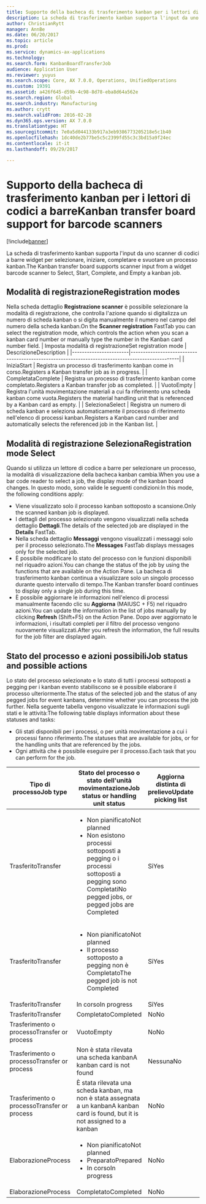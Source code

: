 ```yaml
---
title: Supporto della bacheca di trasferimento kanban per i lettori di codici a barre
description: La scheda di trasferimento kanban supporta l'input da uno scanner di codici a barre widget per selezionare, iniziare, completare e svuotare un processo kanban.
author: ChristianRytt
manager: AnnBe
ms.date: 06/20/2017
ms.topic: article
ms.prod: 
ms.service: dynamics-ax-applications
ms.technology: 
ms.search.form: KanbanBoardTransferJob
audience: Application User
ms.reviewer: yuyus
ms.search.scope: Core, AX 7.0.0, Operations, UnifiedOperations
ms.custom: 19391
ms.assetid: a426f645-d59b-4c98-8d78-eba8d64a562e
ms.search.region: Global
ms.search.industry: Manufacturing
ms.author: crytt
ms.search.validFrom: 2016-02-28
ms.dyn365.ops.version: AX 7.0.0
ms.translationtype: HT
ms.sourcegitcommit: 7e0a5d044133b917a3eb9386773205218e5c1b40
ms.openlocfilehash: 1dc40de2b77be5c5c2399fd55c3c3bd15a9f24ec
ms.contentlocale: it-it
ms.lasthandoff: 09/29/2017

---
```


# <a name="kanban-transfer-board-support-for-barcode-scanners"></a><span data-ttu-id="56f7e-103">Supporto della bacheca di trasferimento kanban per i lettori di codici a barre</span><span class="sxs-lookup"><span data-stu-id="56f7e-103">Kanban transfer board support for barcode scanners</span></span>

[!include[banner](../includes/banner.md)]


<span data-ttu-id="56f7e-104">La scheda di trasferimento kanban supporta l'input da uno scanner di codici a barre widget per selezionare, iniziare, completare e svuotare un processo kanban.</span><span class="sxs-lookup"><span data-stu-id="56f7e-104">The Kanban transfer board supports scanner input from a widget barcode scanner to Select, Start, Complete, and Empty a kanban job.</span></span>

<a name="registration-modes"></a><span data-ttu-id="56f7e-105">Modalità di registrazione</span><span class="sxs-lookup"><span data-stu-id="56f7e-105">Registration modes</span></span>
------------------

<span data-ttu-id="56f7e-106">Nella scheda dettaglio **Registrazione scanner** è possibile selezionare la modalità di registrazione, che controlla l'azione quando si digitalizza un numero di scheda kanban o si digita manualmente il numero nel campo del numero della scheda kanban.</span><span class="sxs-lookup"><span data-stu-id="56f7e-106">On the **Scanner registration** FastTab you can select the registration mode, which controls the action when you scan a kanban card number or manually type the number in the Kanban card number field.</span></span>
| <span data-ttu-id="56f7e-107">Imposta modalità di registrazione</span><span class="sxs-lookup"><span data-stu-id="56f7e-107">Set registration mode</span></span> | <span data-ttu-id="56f7e-108">Descrizione</span><span class="sxs-lookup"><span data-stu-id="56f7e-108">Description</span></span>                                                                                     |
|-----------------------|-------------------------------------------------------------------------------------------------|
| <span data-ttu-id="56f7e-109">Inizia</span><span class="sxs-lookup"><span data-stu-id="56f7e-109">Start</span></span>                 | <span data-ttu-id="56f7e-110">Registra un processo di trasferimento kanban come in corso.</span><span class="sxs-lookup"><span data-stu-id="56f7e-110">Registers a Kanban transfer job as in progress.</span></span>                                                 |
| <span data-ttu-id="56f7e-111">Completata</span><span class="sxs-lookup"><span data-stu-id="56f7e-111">Complete</span></span>              | <span data-ttu-id="56f7e-112">Registra un processo di trasferimento kanban come completato.</span><span class="sxs-lookup"><span data-stu-id="56f7e-112">Registers a Kanban transfer job as completed.</span></span>                                                   |
| <span data-ttu-id="56f7e-113">Vuoto</span><span class="sxs-lookup"><span data-stu-id="56f7e-113">Empty</span></span>                 | <span data-ttu-id="56f7e-114">Registra l'unità movimentazione materiali a cui fa riferimento una scheda kanban come vuota.</span><span class="sxs-lookup"><span data-stu-id="56f7e-114">Registers the material handling unit that is referenced by a Kanban card as empty.</span></span>              |
| <span data-ttu-id="56f7e-115">Seleziona</span><span class="sxs-lookup"><span data-stu-id="56f7e-115">Select</span></span>                | <span data-ttu-id="56f7e-116">Registra un numero di scheda kanban e seleziona automaticamente il processo di riferimento nell'elenco di processi kanban.</span><span class="sxs-lookup"><span data-stu-id="56f7e-116">Registers a Kanban card number and automatically selects the referenced job in the Kanban list.</span></span> |

 
<a name="registration-mode-select"></a><span data-ttu-id="56f7e-117">Modalità di registrazione Seleziona</span><span class="sxs-lookup"><span data-stu-id="56f7e-117">Registration mode Select</span></span>
------------------------

<span data-ttu-id="56f7e-118">Quando si utilizza un lettore di codice a barre per selezionare un processo, la modalità di visualizzazione della bacheca kanban cambia.</span><span class="sxs-lookup"><span data-stu-id="56f7e-118">When you use a bar code reader to select a job, the display mode of the kanban board changes.</span></span> <span data-ttu-id="56f7e-119">In questo modo, sono valide le seguenti condizioni:</span><span class="sxs-lookup"><span data-stu-id="56f7e-119">In this mode, the following conditions apply:</span></span>

-   <span data-ttu-id="56f7e-120">Viene visualizzato solo il processo kanban sottoposto a scansione.</span><span class="sxs-lookup"><span data-stu-id="56f7e-120">Only the scanned kanban job is displayed.</span></span>
-   <span data-ttu-id="56f7e-121">I dettagli del processo selezionato vengono visualizzati nella scheda dettaglio **Dettagli**.</span><span class="sxs-lookup"><span data-stu-id="56f7e-121">The details of the selected job are displayed in the **Details** FastTab.</span></span>
-   <span data-ttu-id="56f7e-122">Nella scheda dettaglio **Messaggi** vengono visualizzati i messaggi solo per il processo selezionato.</span><span class="sxs-lookup"><span data-stu-id="56f7e-122">The **Messages** FastTab displays messages only for the selected job.</span></span>
-   <span data-ttu-id="56f7e-123">È possibile modificare lo stato del processo con le funzioni disponibili nel riquadro azioni.</span><span class="sxs-lookup"><span data-stu-id="56f7e-123">You can change the status of the job by using the functions that are available on the Action Pane.</span></span> <span data-ttu-id="56f7e-124">La bacheca di trasferimento kanban continua a visualizzare solo un singolo processo durante questo intervallo di tempo.</span><span class="sxs-lookup"><span data-stu-id="56f7e-124">The Kanban transfer board continues to display only a single job during this time.</span></span>
-   <span data-ttu-id="56f7e-125">È possibile aggiornare le informazioni nell'elenco di processi manualmente facendo clic su **Aggiorna** (MAIUSC + F5) nel riquadro azioni.</span><span class="sxs-lookup"><span data-stu-id="56f7e-125">You can update the information in the list of jobs manually by clicking **Refresh** (Shift+F5) on the Action Pane.</span></span> <span data-ttu-id="56f7e-126">Dopo aver aggiornato le informazioni, i risultati completi per il filtro del processo vengono nuovamente visualizzati.</span><span class="sxs-lookup"><span data-stu-id="56f7e-126">After you refresh the information, the full results for the job filter are displayed again.</span></span>

## <a name="job-status-and-possible-actions"></a><span data-ttu-id="56f7e-127">Stato del processo e azioni possibili</span><span class="sxs-lookup"><span data-stu-id="56f7e-127">Job status and possible actions</span></span>
<span data-ttu-id="56f7e-128">Lo stato del processo selezionato e lo stato di tutti i processi sottoposti a pegging per i kanban evento stabiliscono se è possibile elaborare il processo ulteriormente.</span><span class="sxs-lookup"><span data-stu-id="56f7e-128">The status of the selected job and the status of any pegged jobs for event kanbans, determine whether you can process the job further.</span></span> <span data-ttu-id="56f7e-129">Nella seguente tabella vengono visualizzate le informazioni sugli stati e le attività:</span><span class="sxs-lookup"><span data-stu-id="56f7e-129">The following table displays information about these statuses and tasks:</span></span>
-   <span data-ttu-id="56f7e-130">Gli stati disponibili per i processi, o per unità movimentazione a cui i processi fanno riferimento.</span><span class="sxs-lookup"><span data-stu-id="56f7e-130">The statuses that are available for jobs, or for the handling units that are referenced by the jobs.</span></span>
-   <span data-ttu-id="56f7e-131">Ogni attività che è possibile eseguire per il processo.</span><span class="sxs-lookup"><span data-stu-id="56f7e-131">Each task that you can perform for the job.</span></span>

<table>
<colgroup>
<col width="12%" />
<col width="12%" />
<col width="12%" />
<col width="12%" />
<col width="12%" />
<col width="12%" />
<col width="12%" />
<col width="12%" />
</colgroup>
<thead>
<tr class="header">
<th><span data-ttu-id="56f7e-132">Tipo di processo</span><span class="sxs-lookup"><span data-stu-id="56f7e-132">Job type</span></span></th>
<th><span data-ttu-id="56f7e-133">Stato del processo o stato dell'unità movimentazione</span><span class="sxs-lookup"><span data-stu-id="56f7e-133">Job status or handling unit status</span></span></th>
<th><span data-ttu-id="56f7e-134">Aggiorna distinta di prelievo</span><span class="sxs-lookup"><span data-stu-id="56f7e-134">Update picking list</span></span></th>
<th><span data-ttu-id="56f7e-135">Inizia</span><span class="sxs-lookup"><span data-stu-id="56f7e-135">Start</span></span></th>
<th><span data-ttu-id="56f7e-136">Aggiorna registrazione</span><span class="sxs-lookup"><span data-stu-id="56f7e-136">Update registration</span></span></th>
<th><span data-ttu-id="56f7e-137">Completata</span><span class="sxs-lookup"><span data-stu-id="56f7e-137">Complete</span></span></th>
<th><span data-ttu-id="56f7e-138">Vuoto</span><span class="sxs-lookup"><span data-stu-id="56f7e-138">Empty</span></span></th>
<th><span data-ttu-id="56f7e-139">Crea kanban evento</span><span class="sxs-lookup"><span data-stu-id="56f7e-139">Create event kanbans</span></span></th>
</tr>
</thead>
<tbody>
<tr class="odd">
<td><span data-ttu-id="56f7e-140">Trasferito</span><span class="sxs-lookup"><span data-stu-id="56f7e-140">Transfer</span></span></td>
<td><ul>
<li><span data-ttu-id="56f7e-141">Non pianificato</span><span class="sxs-lookup"><span data-stu-id="56f7e-141">Not planned</span></span></li>
<li><span data-ttu-id="56f7e-142">Non esistono processi sottoposti a pegging o i processi sottoposti a pegging sono Completati</span><span class="sxs-lookup"><span data-stu-id="56f7e-142">No pegged jobs, or pegged jobs are Completed</span></span></li>
</ul></td>
<td><span data-ttu-id="56f7e-143">Sì</span><span class="sxs-lookup"><span data-stu-id="56f7e-143">Yes</span></span></td>
<td><span data-ttu-id="56f7e-144">Sì</span><span class="sxs-lookup"><span data-stu-id="56f7e-144">Yes</span></span></td>
<td><span data-ttu-id="56f7e-145">Sì</span><span class="sxs-lookup"><span data-stu-id="56f7e-145">Yes</span></span></td>
<td><span data-ttu-id="56f7e-146">Sì</span><span class="sxs-lookup"><span data-stu-id="56f7e-146">Yes</span></span></td>
<td><span data-ttu-id="56f7e-147">No</span><span class="sxs-lookup"><span data-stu-id="56f7e-147">No</span></span></td>
<td><span data-ttu-id="56f7e-148">Sì</span><span class="sxs-lookup"><span data-stu-id="56f7e-148">Yes</span></span></td>
</tr>
<tr class="even">
<td><span data-ttu-id="56f7e-149">Trasferito</span><span class="sxs-lookup"><span data-stu-id="56f7e-149">Transfer</span></span></td>
<td><ul>
<li><span data-ttu-id="56f7e-150">Non pianificato</span><span class="sxs-lookup"><span data-stu-id="56f7e-150">Not planned</span></span></li>
<li><span data-ttu-id="56f7e-151">Il processo sottoposto a pegging non è Completato</span><span class="sxs-lookup"><span data-stu-id="56f7e-151">The pegged job is not Completed</span></span></li>
</ul></td>
<td><span data-ttu-id="56f7e-152">Sì</span><span class="sxs-lookup"><span data-stu-id="56f7e-152">Yes</span></span></td>
<td><span data-ttu-id="56f7e-153">No</span><span class="sxs-lookup"><span data-stu-id="56f7e-153">No</span></span></td>
<td><span data-ttu-id="56f7e-154">Sì</span><span class="sxs-lookup"><span data-stu-id="56f7e-154">Yes</span></span></td>
<td><span data-ttu-id="56f7e-155">No</span><span class="sxs-lookup"><span data-stu-id="56f7e-155">No</span></span></td>
<td><span data-ttu-id="56f7e-156">No</span><span class="sxs-lookup"><span data-stu-id="56f7e-156">No</span></span></td>
<td><span data-ttu-id="56f7e-157">No</span><span class="sxs-lookup"><span data-stu-id="56f7e-157">No</span></span></td>
</tr>
<tr class="odd">
<td><span data-ttu-id="56f7e-158">Trasferito</span><span class="sxs-lookup"><span data-stu-id="56f7e-158">Transfer</span></span></td>
<td><span data-ttu-id="56f7e-159">In corso</span><span class="sxs-lookup"><span data-stu-id="56f7e-159">In progress</span></span></td>
<td><span data-ttu-id="56f7e-160">Sì</span><span class="sxs-lookup"><span data-stu-id="56f7e-160">Yes</span></span></td>
<td><span data-ttu-id="56f7e-161">No</span><span class="sxs-lookup"><span data-stu-id="56f7e-161">No</span></span></td>
<td><span data-ttu-id="56f7e-162">Sì</span><span class="sxs-lookup"><span data-stu-id="56f7e-162">Yes</span></span></td>
<td><span data-ttu-id="56f7e-163">Sì</span><span class="sxs-lookup"><span data-stu-id="56f7e-163">Yes</span></span></td>
<td><span data-ttu-id="56f7e-164">No</span><span class="sxs-lookup"><span data-stu-id="56f7e-164">No</span></span></td>
<td><span data-ttu-id="56f7e-165">No</span><span class="sxs-lookup"><span data-stu-id="56f7e-165">No</span></span></td>
</tr>
<tr class="even">
<td><span data-ttu-id="56f7e-166">Trasferito</span><span class="sxs-lookup"><span data-stu-id="56f7e-166">Transfer</span></span></td>
<td><span data-ttu-id="56f7e-167">Completato</span><span class="sxs-lookup"><span data-stu-id="56f7e-167">Completed</span></span></td>
<td><span data-ttu-id="56f7e-168">No</span><span class="sxs-lookup"><span data-stu-id="56f7e-168">No</span></span></td>
<td><span data-ttu-id="56f7e-169">No</span><span class="sxs-lookup"><span data-stu-id="56f7e-169">No</span></span></td>
<td><span data-ttu-id="56f7e-170">No</span><span class="sxs-lookup"><span data-stu-id="56f7e-170">No</span></span></td>
<td><span data-ttu-id="56f7e-171">No</span><span class="sxs-lookup"><span data-stu-id="56f7e-171">No</span></span></td>
<td><span data-ttu-id="56f7e-172">Sì</span><span class="sxs-lookup"><span data-stu-id="56f7e-172">Yes</span></span></td>
<td><span data-ttu-id="56f7e-173">No</span><span class="sxs-lookup"><span data-stu-id="56f7e-173">No</span></span></td>
</tr>
<tr class="odd">
<td><span data-ttu-id="56f7e-174">Trasferimento o processo</span><span class="sxs-lookup"><span data-stu-id="56f7e-174">Transfer or process</span></span></td>
<td><span data-ttu-id="56f7e-175">Vuoto</span><span class="sxs-lookup"><span data-stu-id="56f7e-175">Empty</span></span></td>
<td><span data-ttu-id="56f7e-176">No</span><span class="sxs-lookup"><span data-stu-id="56f7e-176">No</span></span></td>
<td><span data-ttu-id="56f7e-177">No</span><span class="sxs-lookup"><span data-stu-id="56f7e-177">No</span></span></td>
<td><span data-ttu-id="56f7e-178">No</span><span class="sxs-lookup"><span data-stu-id="56f7e-178">No</span></span></td>
<td><span data-ttu-id="56f7e-179">No</span><span class="sxs-lookup"><span data-stu-id="56f7e-179">No</span></span></td>
<td><span data-ttu-id="56f7e-180">No</span><span class="sxs-lookup"><span data-stu-id="56f7e-180">No</span></span></td>
<td><span data-ttu-id="56f7e-181">No</span><span class="sxs-lookup"><span data-stu-id="56f7e-181">No</span></span></td>
</tr>
<tr class="even">
<td><span data-ttu-id="56f7e-182">Trasferimento o processo</span><span class="sxs-lookup"><span data-stu-id="56f7e-182">Transfer or process</span></span></td>
<td><span data-ttu-id="56f7e-183">Non è stata rilevata una scheda kanban</span><span class="sxs-lookup"><span data-stu-id="56f7e-183">A kanban card is not found</span></span></td>
<td><span data-ttu-id="56f7e-184">Nessuna</span><span class="sxs-lookup"><span data-stu-id="56f7e-184">No</span></span></td>
<td><span data-ttu-id="56f7e-185">Nessuna</span><span class="sxs-lookup"><span data-stu-id="56f7e-185">No</span></span></td>
<td><span data-ttu-id="56f7e-186">Nessuna</span><span class="sxs-lookup"><span data-stu-id="56f7e-186">No</span></span></td>
<td><span data-ttu-id="56f7e-187">Nessuna</span><span class="sxs-lookup"><span data-stu-id="56f7e-187">No</span></span></td>
<td><span data-ttu-id="56f7e-188">Nessuna</span><span class="sxs-lookup"><span data-stu-id="56f7e-188">No</span></span></td>
<td><span data-ttu-id="56f7e-189">Nessuna</span><span class="sxs-lookup"><span data-stu-id="56f7e-189">No</span></span></td>
</tr>
<tr class="odd">
<td><span data-ttu-id="56f7e-190">Trasferimento o processo</span><span class="sxs-lookup"><span data-stu-id="56f7e-190">Transfer or process</span></span></td>
<td><span data-ttu-id="56f7e-191">È stata rilevata una scheda kanban, ma non è stata assegnata a un kanban</span><span class="sxs-lookup"><span data-stu-id="56f7e-191">A kanban card is found, but it is not assigned to a kanban</span></span></td>
<td><span data-ttu-id="56f7e-192">No</span><span class="sxs-lookup"><span data-stu-id="56f7e-192">No</span></span></td>
<td><span data-ttu-id="56f7e-193">No</span><span class="sxs-lookup"><span data-stu-id="56f7e-193">No</span></span></td>
<td><span data-ttu-id="56f7e-194">No</span><span class="sxs-lookup"><span data-stu-id="56f7e-194">No</span></span></td>
<td><span data-ttu-id="56f7e-195">No</span><span class="sxs-lookup"><span data-stu-id="56f7e-195">No</span></span></td>
<td><span data-ttu-id="56f7e-196">No</span><span class="sxs-lookup"><span data-stu-id="56f7e-196">No</span></span></td>
<td><span data-ttu-id="56f7e-197">No</span><span class="sxs-lookup"><span data-stu-id="56f7e-197">No</span></span></td>
</tr>
<tr class="even">
<td><span data-ttu-id="56f7e-198">Elaborazione</span><span class="sxs-lookup"><span data-stu-id="56f7e-198">Process</span></span></td>
<td><ul>
<li><span data-ttu-id="56f7e-199">Non pianificato</span><span class="sxs-lookup"><span data-stu-id="56f7e-199">Not planned</span></span></li>
<li><span data-ttu-id="56f7e-200">Preparato</span><span class="sxs-lookup"><span data-stu-id="56f7e-200">Prepared</span></span></li>
<li><span data-ttu-id="56f7e-201">In corso</span><span class="sxs-lookup"><span data-stu-id="56f7e-201">In progress</span></span></li>
</ul></td>
<td><span data-ttu-id="56f7e-202">No</span><span class="sxs-lookup"><span data-stu-id="56f7e-202">No</span></span></td>
<td><span data-ttu-id="56f7e-203">No</span><span class="sxs-lookup"><span data-stu-id="56f7e-203">No</span></span></td>
<td><span data-ttu-id="56f7e-204">No</span><span class="sxs-lookup"><span data-stu-id="56f7e-204">No</span></span></td>
<td><span data-ttu-id="56f7e-205">No</span><span class="sxs-lookup"><span data-stu-id="56f7e-205">No</span></span></td>
<td><span data-ttu-id="56f7e-206">No</span><span class="sxs-lookup"><span data-stu-id="56f7e-206">No</span></span></td>
<td><span data-ttu-id="56f7e-207">No</span><span class="sxs-lookup"><span data-stu-id="56f7e-207">No</span></span></td>
</tr>
<tr class="odd">
<td><span data-ttu-id="56f7e-208">Elaborazione</span><span class="sxs-lookup"><span data-stu-id="56f7e-208">Process</span></span></td>
<td><span data-ttu-id="56f7e-209">Completato</span><span class="sxs-lookup"><span data-stu-id="56f7e-209">Completed</span></span></td>
<td><span data-ttu-id="56f7e-210">No</span><span class="sxs-lookup"><span data-stu-id="56f7e-210">No</span></span></td>
<td><span data-ttu-id="56f7e-211">No</span><span class="sxs-lookup"><span data-stu-id="56f7e-211">No</span></span></td>
<td><span data-ttu-id="56f7e-212">No</span><span class="sxs-lookup"><span data-stu-id="56f7e-212">No</span></span></td>
<td><span data-ttu-id="56f7e-213">No</span><span class="sxs-lookup"><span data-stu-id="56f7e-213">No</span></span></td>
<td><span data-ttu-id="56f7e-214">No</span><span class="sxs-lookup"><span data-stu-id="56f7e-214">No</span></span></td>
<td><span data-ttu-id="56f7e-215">No</span><span class="sxs-lookup"><span data-stu-id="56f7e-215">No</span></span></td>
</tr>
</tbody>
</table>






